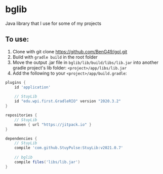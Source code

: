 # bglib
Java library that I use for some of my projects

## To use:
1. Clone with git clone https://github.com/BenG49/gol.git
2. Build with `gradle build` in the root folder
3. Move the output .jar file in `bglib/lib/build/libs/lib.jar` into another gradle project's lib folder: `<project>/app/libs/lib.jar`
4. Add the following to your `<project>/app/build.gradle`:
```groovy
plugins {
    id 'application'
    
    // StuyLib
    id "edu.wpi.first.GradleRIO" version "2020.3.2"
}

repositories {
    // StuyLib
    maven { url "https://jitpack.io" }
}

dependencies {
    // StuyLib
    compile 'com.github.StuyPulse:StuyLib:v2021.0.7'
    
    // bglib
    compile files('libs/lib.jar')
}
